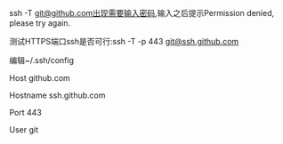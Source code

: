 ssh -T git@github.com出现需要输入密码,输入之后提示Permission denied, please try again.


测试HTTPS端口ssh是否可行:ssh -T -p 443 git@ssh.github.com

编辑~/.ssh/config

Host github.com

Hostname ssh.github.com

Port 443

User git
